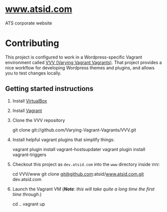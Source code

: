# www.atsid.com
ATS corporate website

# Contributing
This project is configured to work in a Wordpress-specific Vagrant environment called [VVV (Varying Vagrant Vagrants)](git@github.com:atsid/www.atsid.com.git). That project provides a nice workflow for developing Wordpress themes and plugins, and allows you to test changes locally.

## Getting started instructions

1. Install [VirtualBox](https://www.virtualbox.org/wiki/Downloads)
2. Install [Vagrant](http://www.vagrantup.com/downloads.html)
3. Clone the VVV repository

    git clone git://github.com/Varying-Vagrant-Vagrants/VVV.git

4. Install helpful vagrant plugins that simplify things:

    vagrant plugin install vagrant-hostsupdater
    vagrant plugin install vagrant-triggers

5. Checkout this project as `dev.atsid.com` into the `www` directory inside `VVV`:

    cd VVV/www
    git clone git@github.com:atsid/www.atsid.com.git dev.atsid.com

6. Launch the Vagrant VM (_**Note**: this will take quite a long time the first time through._)

    cd ..
    vagrant up
